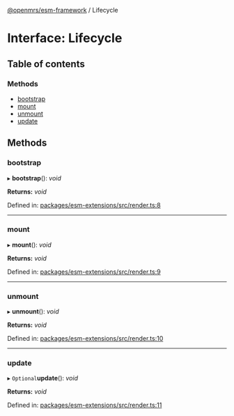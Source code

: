 [@openmrs/esm-framework](../API.md) / Lifecycle

# Interface: Lifecycle

## Table of contents

### Methods

- [bootstrap](lifecycle.md#bootstrap)
- [mount](lifecycle.md#mount)
- [unmount](lifecycle.md#unmount)
- [update](lifecycle.md#update)

## Methods

### bootstrap

▸ **bootstrap**(): *void*

**Returns:** *void*

Defined in: [packages/esm-extensions/src/render.ts:8](https://github.com/nk183/openmrs-esm-core/blob/master/packages/esm-extensions/src/render.ts#L8)

___

### mount

▸ **mount**(): *void*

**Returns:** *void*

Defined in: [packages/esm-extensions/src/render.ts:9](https://github.com/nk183/openmrs-esm-core/blob/master/packages/esm-extensions/src/render.ts#L9)

___

### unmount

▸ **unmount**(): *void*

**Returns:** *void*

Defined in: [packages/esm-extensions/src/render.ts:10](https://github.com/nk183/openmrs-esm-core/blob/master/packages/esm-extensions/src/render.ts#L10)

___

### update

▸ `Optional`**update**(): *void*

**Returns:** *void*

Defined in: [packages/esm-extensions/src/render.ts:11](https://github.com/nk183/openmrs-esm-core/blob/master/packages/esm-extensions/src/render.ts#L11)
